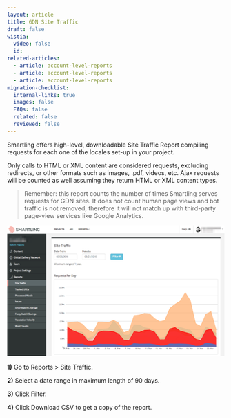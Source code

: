 ```yaml
---
layout: article
title: GDN Site Traffic
draft: false
wistia:
  video: false
  id:
related-articles:
  - article: account-level-reports
  - article: account-level-reports
  - article: account-level-reports
migration-checklist:
  internal-links: true
  images: false
  FAQs: false
  related: false
  reviewed: false
---
```


Smartling offers high-level, downloadable Site Traffic Report compiling requests for each one of the locales set-up in your project.

Only calls to HTML or XML content are considered requests, excluding redirects, or other formats such as images, .pdf, videos, etc. Ajax requests will be counted as well assuming they return HTML or XML content types.

> Remember: this report counts the number of times Smartling serves requests for GDN sites. It does not count human page views and bot traffic is not removed, therefore it will not match up with third-party page-view services like Google Analytics.

![](/uploads/versions/smartling___site_traffic---x----1243-746x---.png)

**1)** Go to Reports &gt; Site Traffic.

**2)** Select a date range in maximum length of 90 days.

**3)** Click Filter.

**4)** Click Download CSV to get a copy of the report.